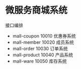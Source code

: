 # 微服务商城系统

接口编排
- mall-coupon   10010     优惠券系统
- mall-member   10020     成员系统
- mall-order    10030     订单系统
- mall-product  10040     产品系统
- mall-ware     10050     库存系统